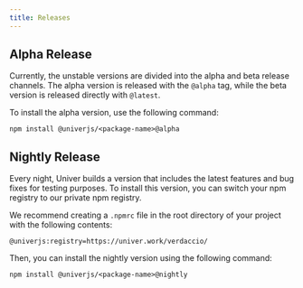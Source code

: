 ```yaml
---
title: Releases
---
```


## Alpha Release

Currently, the unstable versions are divided into the alpha and beta release channels. The alpha version is released with the `@alpha` tag, while the beta version is released directly with `@latest`.

To install the alpha version, use the following command:

```shell
npm install @univerjs/<package-name>@alpha
```

## Nightly Release

Every night, Univer builds a version that includes the latest features and bug fixes for testing purposes. To install this version, you can switch your npm registry to our private npm registry.

We recommend creating a `.npmrc` file in the root directory of your project with the following contents:

```Properties title=".npmrc"
@univerjs:registry=https://univer.work/verdaccio/
```

Then, you can install the nightly version using the following command:

```shell
npm install @univerjs/<package-name>@nightly
```
